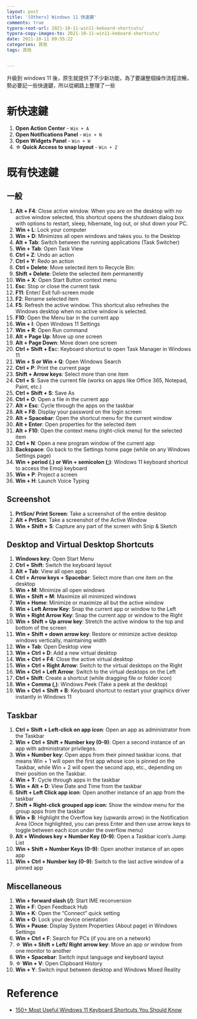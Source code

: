 ```yaml
---
layout: post
title: '[Others] Windows 11 快速鍵'
comments: true
typora-root-url: 2021-10-11-win11-keboard-shortcuts/
typora-copy-images-to: 2021-10-11-win11-keboard-shortcuts/
date: 2021-10-11 09:55:22
categories: 其他
tags: 其他


---
```


升級到 windows 11 後，原生就提供了不少新功能，為了要讓整個操作流程流暢，勢必要記一些快速鍵，所以從網路上整理了一些

<!-- more -->

# 新快速鍵

1. **Open Action Center** - `Win + A`
2. **Open Notifications Panel** - `Win + N`
3. **Open Widgets Panel** - `Win + W`
4. ☆ **Quick Access to snap layout** - `Win + Z`

# 既有快速鍵

##  一般

1. **Alt + F4**: Close active window. When you are on the desktop with no active window selected, this shortcut opens the shutdown dialog box with options to restart, sleep, hibernate, log out, or shut down your PC.
2. **Win + L**: Lock your computer
3. **Win + D**: Minimizes all open windows and takes you. to the Desktop
4. **Alt + Tab**: Switch between the running applications (Task Switcher)
5. **Win + Tab**: Open Task View
6. **Ctrl + Z**: Undo an action
7. **Ctrl + Y**: Redo an action
8. **Ctrl + Delete**: Move selected item to Recycle Bin:
9. **Shift + Delete**: Delete the selected item permanently
10. **Win + X**: Open Start Button context menu
11. **Esc**: Stop or close the current task
12. **F11**: Enter/ Exit full-screen mode
13. **F2**: Rename selected item
14. **F5**: Refresh the active window. This shortcut also refreshes the Windows desktop when no active window is selected.
15. **F10**: Open the Menu bar in the current app
16. **Win + I**: Open Windows 11 Settings
17. **Win + R**: Open Run command
18. **Alt + Page Up**: Move up one screen
19. **Alt + Page Down**: Move down one screen
20. **Ctrl + Shift + Es**c: Keyboard shortcut to open Task Manager in Windows 11
21. **Win + S or Win + Q**: Open Windows Search
22. **Ctrl + P**: Print the current page
23. **Shift + Arrow keys**: Select more than one item
24. **Ctrl + S**: Save the current file (works on apps like Office 365, Notepad, Paint, etc.)
25. **Ctrl + Shift + S**: Save As
26. **Ctrl + O**: Open a file in the current app
27. **Alt + Esc**: Cycle through the apps on the taskbar
28. **Alt + F8**: Display your password on the login screen
29. **Alt + Spacebar**: Open the shortcut menu for the current window
30. **Alt + Enter**: Open properties for the selected item
31. **Alt + F10**: Open the context menu (right-click menu) for the selected item
32. **Ctrl + N**: Open a new program window of the current app
33. **Backspace**: Go back to the Settings home page (while on any Windows Settings page)
34. **Win + period (.) or Win + semicolon (;)**: Windows 11 keyboard shortcut to access the Emoji keyboard
35. **Win + P**: Project a screen
36. **Win + H**: Launch Voice Typing

## Screenshot

1. **PrtScn/ Print Screen**: Take a screenshot of the entire desktop
2. **Alt + PrtScn**: Take a screenshot of the Active Window
3. **Win + Shift + S**: Capture any part of the screen with Snip & Sketch

## Desktop and Virtual Desktop Shortcuts

1. **Windows key**: Open Start Menu
2. **Ctrl + Shift**: Switch the keyboard layout
3. **Alt + Tab**: View all open apps
4. **Ctrl + Arrow keys + Spacebar**: Select more than one item on the desktop
5. **Win + M**: Minimize all open windows
6. **Win + Shift + M**: Maximize all minimized windows
7. **Win + Home**: Minimize or maximize all but the active window
8. **Win + Left Arrow Key**: Snap the current app or window to the Left
9. **Win + Right Arrow Key**: Snap the current app or window to the Right
10. **Win + Shift + Up arrow key**: Stretch the active window to the top and bottom of the screen
11. **Win + Shift + down arrow key**: Restore or minimize active desktop windows vertically, maintaining width
12. **Win + Tab**: Open Desktop view
13. **Win + Ctrl + D**: Add a new virtual desktop
14. **Win + Ctrl + F4**: Close the active virtual desktop
15. **Win + Ctrl + Right Arrow**: Switch to the virtual desktops on the Right
16. **Win + Ctrl + Left Arrow**: Switch to the virtual desktops on the Left
17. **Ctrl + Shift**: Create a shortcut (while dragging file or folder icon)
18. **Win + Comma (,)**: Windows Peek (Take a peek at the desktop)
19. **Win + Ctrl + Shift + B**: Keyboard shortcut to restart your graphics driver instantly in Windows 11

## Taskbar

1. **Ctrl + Shift + Left-click on app icon**: Open an app as administrator from the Taskbar
2. **Win + Ctrl + Shift + Number key (0-9)**: Open a second instance of an app with administrator privileges.
3. **Win + Number key**: Open apps from their pinned taskbar icons. that means Win + 1 will open the first app whose icon is pinned on the Taskbar, while Win + 2 will open the second app, etc., depending on their position on the Taskbar.
4. **Win + T**: Cycle through apps in the taskbar
5. **Win + Alt + D**: View Date and Time from the taskbar
6. **Shift + Left Click app icon**: Open another instance of an app from the taskbar
7. **Shift + Right-click grouped app icon**: Show the window menu for the group apps from the taskbar
8. **Win + B**: Highlight the Overflow key (upwards arrow) in the Notification Area (Once highlighted, you can press Enter and then use arrow keys to toggle between each icon under the overflow menu)
9. **Alt + Windows key + Number Key (0-9)**: Open a Taskbar icon’s Jump List
10. **Win + Shift + Number Keys (0-9)**: Open another instance of an open app
11. **Win + Ctrl + Number key (0-9)**: Switch to the last active window of a pinned app

## Miscellaneous

1. **Win + forward slash (/)**: Start IME reconversion
2. **Win + F**: Open Feedback Hub
3. **Win + K**: Open the “Connect” quick setting
4. **Win + O**: Lock your device orientation
5. **Win + Pause**: Display System Properties (About page) in Windows Settings
6. **Win + Ctrl + F**: Search for PCs (if you are on a network)
7. ☆ **Win + Shift + Left/ Right arrow key**: Move an app or window from one monitor to another
8. **Win + Spacebar**: Switch input language and keyboard layout
9. ☆ **Win + V**: Open Clipboard History
10. **Win + Y**: Switch input between desktop and Windows Mixed Reality



# Reference

* [150+ Most Useful Windows 11 Keyboard Shortcuts You Should Know](https://beebom.com/windows-11-keyboard-shortcuts/)

